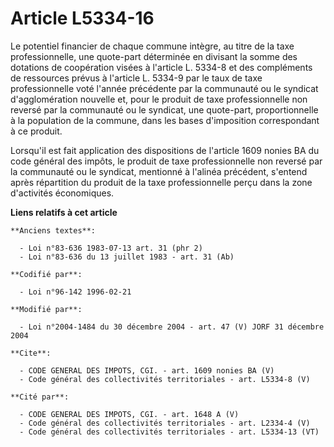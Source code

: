 # Article L5334-16

Le potentiel financier de chaque commune intègre, au titre de la taxe professionnelle, une quote-part déterminée en divisant
la somme des dotations de coopération visées à l'article L. 5334-8 et des compléments de ressources prévus à l'article L.
5334-9 par le taux de taxe professionnelle voté l'année précédente par la communauté ou le syndicat d'agglomération nouvelle
et, pour le produit de taxe professionnelle non reversé par la communauté ou le syndicat, une quote-part, proportionnelle à
la population de la commune, dans les bases d'imposition correspondant à ce produit. 

Lorsqu'il est fait application des dispositions de l'article 1609 nonies BA du code général des impôts, le produit de taxe
professionnelle non reversé par la communauté ou le syndicat, mentionné à l'alinéa précédent, s'entend après répartition du
produit de la taxe professionnelle perçu dans la zone d'activités économiques.

**Liens relatifs à cet article**

	**Anciens textes**:

	  - Loi n°83-636 1983-07-13 art. 31 (phr 2)
	  - Loi n°83-636 du 13 juillet 1983 - art. 31 (Ab)

	**Codifié par**:

	  - Loi n°96-142 1996-02-21

	**Modifié par**:

	  - Loi n°2004-1484 du 30 décembre 2004 - art. 47 (V) JORF 31 décembre 2004

	**Cite**:

	  - CODE GENERAL DES IMPOTS, CGI. - art. 1609 nonies BA (V)
	  - Code général des collectivités territoriales - art. L5334-8 (V)

	**Cité par**:

	  - CODE GENERAL DES IMPOTS, CGI. - art. 1648 A (V)
	  - Code général des collectivités territoriales - art. L2334-4 (V)
	  - Code général des collectivités territoriales - art. L5334-13 (VT)
